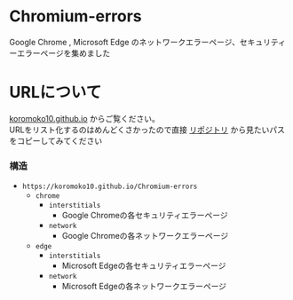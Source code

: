 # Chromium-errors
Google Chrome , Microsoft Edge のネットワークエラーページ、セキュリティーエラーページを集めました
# URLについて
[koromoko10.github.io](https://koromoko10.github.io/Chromium-errors) からご覧ください。<br>
URLをリスト化するのはめんどくさかったので直接 [リポジトリ](https://github.com/koromoko10/Chromium-errors) から見たいパスをコピーしてみてください
### 構造
* `https://koromoko10.github.io/Chromium-errors`
  * `chrome`
    * `interstitials`
      * Google Chromeの各セキュリティエラーページ
    * `network`
      * Google Chromeの各ネットワークエラーページ
  * `edge`
    * `interstitials`
      * Microsoft Edgeの各セキュリティエラーページ
    * `network`
      * Microsoft Edgeの各ネットワークエラーページ 
